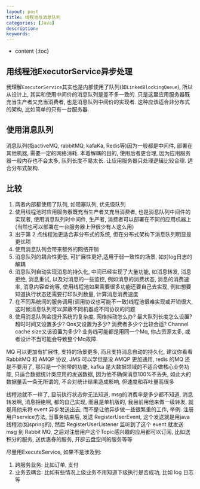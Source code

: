 ```yaml
---
layout: post
title: 线程池与消息队列
categories: [Java]
description: 
keywords: 
---
```



* content
{:toc}


## 用线程池ExecutorService异步处理

我理解`ExecutorService`其实也是内部使用了队列(如`LinkedBlockingQueue`), 所以从设计上, 其实和使用中间价的消息队列是差不多一致的. 只是这里应用服务器既充当生产者又充当消费者, 也是消息队列中间价的实现者. 这种应该适合非分布式的架构, 比如简单的只有一台服务器. 

## 使用消息队列

消息队列(指activeMQ, rabbitMQ, kafaKa, Redis等)因为一般都是中间件, 部署在其他机器, 需要一定的网络消耗. 
本着解耦的目的, 使用后者更合理, 因为应用服务器一般内存也不会太多, 队列长度不易太长. 让应用服务器只处理逻辑比较合理. 适合分布式架构. 

## 比较

1. 两者内部都使用了队列, 如阻塞队列, 优先级队列
2. 使用线程池时应用服务器既充当生产者又充当消费者, 也是消息队列中间件的实现者, 使用消息队列时中间件, 生产者, 消费者可以部署在不同的应用机器上(当然也可以部署在一台服务器上但很少有人这么用)
3. 出于第 2 点线程池更适合非分布式的系统, 但在分布式架构下消息队列明显是更优项
4. 使用消息队列会带来额外的网络开销
5. 消息队列的耦合性更低, 可扩展性更好,适用于弱一致性的场景, 如对log日志的解耦
6. 消息队列自动实现消息的持久化, 中间已经实现了大量功能, 如消息转发, 消息拒绝, 消息重试, 以及对消息的一些监控, 例如消息的消费状态, 消息的消费速率, 消息内容查询等, 使用线程池如果需要很多功能还要自己去实现, 例如想要知道执行状态还需要打印队列数量, 计算消息消费速度
7. 在不同系统间的服务调用(调用协议也可能不一致)线程池很难实现或开销很大, 这时候消息队列可以屏蔽不同机器或不同协议的问题
8. 使用消息队列会提升系统的复杂度, 网络抖动怎么办? 最大队列长度怎么设置? 超时时间又设置多少? Qos又设置为多少? 消费者多少个比较合适? Channel cache size又该设置为多少? 业务线可能都是用同一个Mq, 你占资源太多, 或者设计不当可能会导致整个Mq故障.

MQ 可以更加有扩展性, 支持的场景更多, 而且支持消息自动的持久化, 建议你看看 RabbitMQ 和 AMQP 协议, JMS 可以学但是没 AMQP 更加通用, redis 的MQ 还是不要用了, 那只是一个附带的功能, kafka 是大数据领域的不适合做核心业务功能, 只适合数据统计类应用的发送数据, 因为他不确保消息100%不丢失, 如此大的数据量丢一条无所谓的, 不会对统计结果造成影响, 但速度和吞吐量高很多

线程池就不一样了, 目前执行状态你无法知道, msg的消费率是多少都不知道, 消息转发啊, 消息拒绝啊, 都的自己实现, 而且是单机版的, 我目前用他来做一级转发, 就是用他来将 event 异步发送出去, 而不是让他异步做一些很繁重的工作, 举例: 
注册用户service方法, 当事务结束后, 发送 RegisterUserEvent, 这个发送就是用java线程池(如spring的), 然后 RegisterUserListener 监听到了这个 event 就发送 msg 到 Rabbit MQ, 之后对注册用户这个Topic感兴趣的应用都可以订阅, 比如送积分的服务, 送优惠券的服务, 开辟云盘空间的服务等等

尽量用ExecuteService, 如果不是涉及到: 

1. 跨服务业务: 比如订单, 支付
2. 业务去耦合: 比如有些情况上级业务不用知道下级执行是否成功, 比如 log 日志等